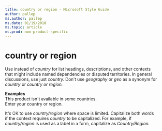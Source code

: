 ```yaml
---
title: country or region - Microsoft Style Guide
author: pallep
ms.author: pallep
ms.date: 01/19/2018
ms.topic: article
ms.prod: non-product-specific
---
```


# country or region

Use instead of *country*
for list headings, descriptions, and other contexts that might include
named dependencies or disputed territories. In general discussions, use
just *country.* Don't use *geography* or *geo* as a synonym for *country* or *country or region.*

**Examples**  
This product isn't available in some countries.  
Enter your country or region.

It's OK to use *country/region* where space is limited. Capitalize both words if the context requires *country* to be capitalized. For example, if *country/region* is used as a label in a form, capitalize as *Country/Region.*
